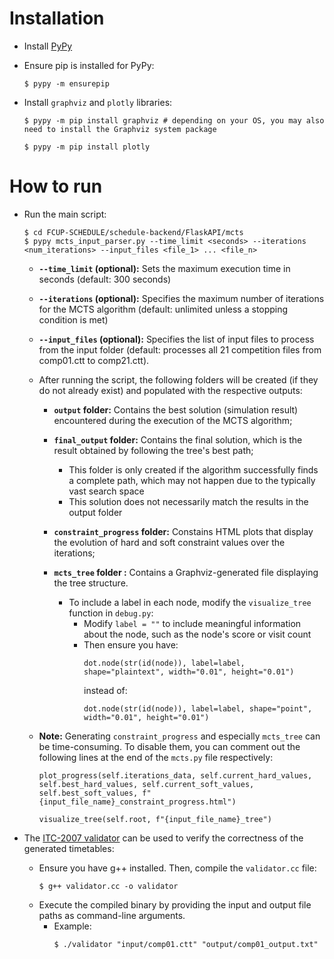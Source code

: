 # Installation

* Install [PyPy](https://pypy.org/download.html)

* Ensure pip is installed for PyPy:
    ```SHELL
    $ pypy -m ensurepip
    ```
    
* Install ``graphviz`` and ``plotly`` libraries:
    ```SHELL
    $ pypy -m pip install graphviz # depending on your OS, you may also need to install the Graphviz system package

    $ pypy -m pip install plotly
    ```

# How to run

* Run the main script:
    ```SHELL
    $ cd FCUP-SCHEDULE/schedule-backend/FlaskAPI/mcts
    $ pypy mcts_input_parser.py --time_limit <seconds> --iterations <num_iterations> --input_files <file_1> ... <file_n>
    ```
    * **``--time_limit`` (optional):** Sets the maximum execution time in seconds (default: 300 seconds)

    * **``--iterations`` (optional):** Specifies the maximum number of iterations for the MCTS algorithm (default: unlimited unless a stopping condition is met)

    * **``--input_files`` (optional):** Specifies the list of input files to process from the input folder (default: processes all 21 competition files from comp01.ctt to comp21.ctt).

    * After running the script, the following folders will be created (if they do not already exist) and populated with the respective outputs:
        * **``output`` folder:** Contains the best solution (simulation result) encountered during the execution of the MCTS algorithm;

        * **``final_output`` folder:** Contains the final solution, which is the result obtained by following the tree's best path;
            * This folder is only created if the algorithm successfully finds a complete path, which may not happen due to the typically vast search space
            * This solution does not necessarily match the results in the output folder

        * **``constraint_progress`` folder:** Constains HTML plots that display the evolution of hard and soft constraint values over the iterations;

        * **``mcts_tree`` folder :** Contains a Graphviz-generated file displaying the tree structure.
            * To include a label in each node, modify the ``visualize_tree`` function in ``debug.py``:      
                * Modify ``label = ""`` to include meaningful information about the node, such as the node's score or visit count
                * Then ensure you have: 
                    ```PY 
                    dot.node(str(id(node)), label=label, shape="plaintext", width="0.01", height="0.01")
                    ```
                    instead of:
                    ```PY 
                    dot.node(str(id(node)), label=label, shape="point", width="0.01", height="0.01")
                    ```
    * **Note:** Generating ``constraint_progress`` and especially ``mcts_tree`` can be time-consuming. To disable them, you can comment out the following lines at the end of the ``mcts.py`` file respectively:
        ```PY
        plot_progress(self.iterations_data, self.current_hard_values, self.best_hard_values, self.current_soft_values, self.best_soft_values, f"{input_file_name}_constraint_progress.html")

        visualize_tree(self.root, f"{input_file_name}_tree")
        ```

* The [ITC-2007 validator](https://www.eeecs.qub.ac.uk/itc2007/curriculmcourse/course_curriculm_index_files/validation.htm) can be used to verify the correctness of the generated timetables:
    * Ensure you have g++ installed. Then, compile the ``validator.cc`` file:
        ```SHELL
        $ g++ validator.cc -o validator
        ```
    * Execute the compiled binary by providing the input and output file paths as command-line arguments. 
        * Example:
            ```SHELL
            $ ./validator "input/comp01.ctt" "output/comp01_output.txt"
            ```